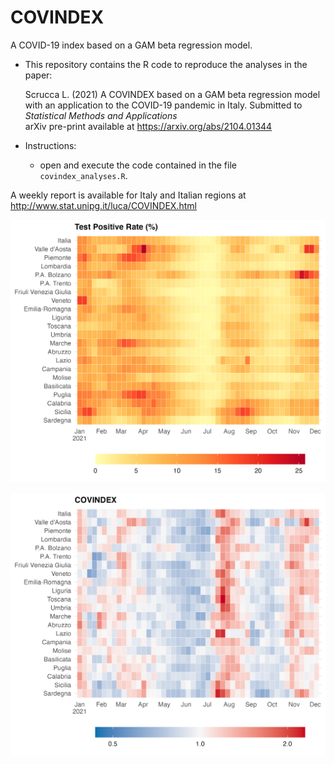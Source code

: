 # COVINDEX

A COVID-19 index based on a GAM beta regression model.

- This repository contains the R code to reproduce the analyses in the paper:

	Scrucca L. (2021) A COVINDEX based on a GAM beta regression model with an application to the COVID-19 pandemic in Italy. Submitted to *Statistical Methods and Applications*  
	arXiv pre-print available at https://arxiv.org/abs/2104.01344

- Instructions:

	- open and execute the code contained in the file `covindex_analyses.R`.

A weekly report is available for Italy and Italian regions at http://www.stat.unipg.it/luca/COVINDEX.html



![heatmap_tpr](heatmap_tpr.png)

![heatmap_covindex](heatmap_covindex.png)